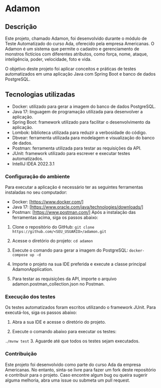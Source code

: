 # Adamon
## Descrição
Este projeto, chamado Adamon, foi desenvolvido durante o módulo de Teste Automatizado do curso Ada, oferecido pela empresa Americanas. O Adamon é um sistema que permite o cadastro e gerenciamento de monstros fictícios com diferentes atributos, como força, nome, ataque, inteligência, poder, velocidade, foto e vida.

O objetivo deste projeto foi aplicar conceitos e práticas de testes automatizados em uma aplicação Java com Spring Boot e banco de dados PostgreSQL.

## Tecnologias utilizadas
* Docker: utilizado para gerar a imagem do banco de dados PostgreSQL.
* Java 17: linguagem de programação utilizada para desenvolver a aplicação.
* Spring Boot: framework utilizado para facilitar o desenvolvimento da aplicação.
* Lombok: biblioteca utilizada para reduzir a verbosidade do código.
* Dbvear: ferramenta utilizada para modelagem e visualização do banco de dados.
* Postman: ferramenta utilizada para testar as requisições da API.
* JUnit: framework utilizado para escrever e executar testes automatizados.
* IntelliJ IDEA 2022.3.1

### Configuração do ambiente
Para executar a aplicação é necessário ter as seguintes ferramentas instaladas no seu computador:

* Docker: [https://www.docker.com/]
* Java 17: [https://www.oracle.com/java/technologies/downloads/]
* Postman: [https://www.postman.com/]
Após a instalação das ferramentas acima, siga os passos abaixo:

1. Clone o repositório do GitHub:
``git clone https://github.com/<SEU_USUARIO>/adamon.git``
2. Acesse o diretório do projeto:
``cd adamon``
3. Execute o comando para gerar a imagem do PostgreSQL:
``docker-compose up -d``
4. Importe o projeto na sua IDE preferida e execute a classe principal AdamonApplication.

5. Para testar as requisições da API, importe o arquivo adamon.postman_collection.json no Postman.

### Execução dos testes
Os testes automatizados foram escritos utilizando o framework JUnit. Para executá-los, siga os passos abaixo:

1. Abra a sua IDE e acesse o diretório do projeto.

2. Execute o comando abaixo para executar os testes:

``./mvnw test``
3. Aguarde até que todos os testes sejam executados.
### Contribuição
Este projeto foi desenvolvido como parte do curso Ada da empresa Americanas. No entanto, sinta-se livre para fazer um fork deste repositório e contribuir para o projeto. Caso encontre algum bug ou queira sugerir alguma melhoria, abra uma issue ou submeta um pull request.
